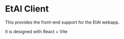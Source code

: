 # EtAl Client

This provides the front-end support for the EtAl webapp.

It is designed with React + Vite
